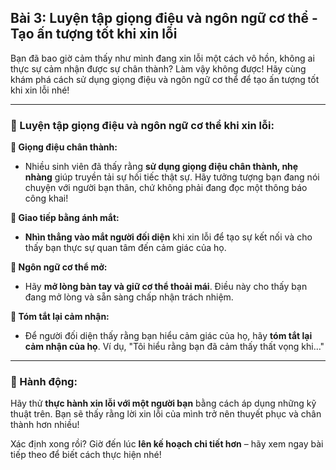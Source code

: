 ## Bài 3: Luyện tập giọng điệu và ngôn ngữ cơ thể - Tạo ấn tượng tốt khi xin lỗi

Bạn đã bao giờ cảm thấy như mình đang xin lỗi một cách vô hồn, không ai thực sự cảm nhận được sự chân thành? Làm vậy không được! Hãy cùng khám phá cách sử dụng giọng điệu và ngôn ngữ cơ thể để tạo ấn tượng tốt khi xin lỗi nhé!

---

### 📌 Luyện tập giọng điệu và ngôn ngữ cơ thể khi xin lỗi:

**🔹 Giọng điệu chân thành:**
- Nhiều sinh viên đã thấy rằng **sử dụng giọng điệu chân thành, nhẹ nhàng** giúp truyền tải sự hối tiếc thật sự. Hãy tưởng tượng bạn đang nói chuyện với người bạn thân, chứ không phải đang đọc một thông báo công khai!

**🔹 Giao tiếp bằng ánh mắt:**
- **Nhìn thẳng vào mắt người đối diện** khi xin lỗi để tạo sự kết nối và cho thấy bạn thực sự quan tâm đến cảm giác của họ.

**🔹 Ngôn ngữ cơ thể mở:**
- Hãy **mở lòng bàn tay và giữ cơ thể thoải mái**. Điều này cho thấy bạn đang mở lòng và sẵn sàng chấp nhận trách nhiệm.

**🔹 Tóm tắt lại cảm nhận:**
- Để người đối diện thấy rằng bạn hiểu cảm giác của họ, hãy **tóm tắt lại cảm nhận của họ**. Ví dụ, "Tôi hiểu rằng bạn đã cảm thấy thất vọng khi…"

---

### 🚀 Hành động:

Hãy thử **thực hành xin lỗi với một người bạn** bằng cách áp dụng những kỹ thuật trên. Bạn sẽ thấy rằng lời xin lỗi của mình trở nên thuyết phục và chân thành hơn nhiều!

Xác định xong rồi? Giờ đến lúc **lên kế hoạch chi tiết hơn** – hãy xem ngay bài tiếp theo để biết cách thực hiện nhé!